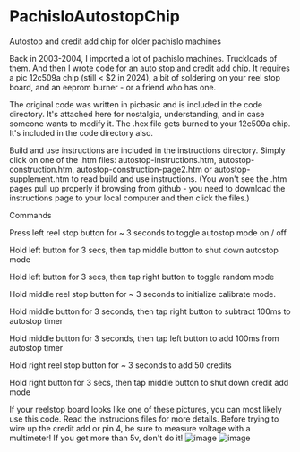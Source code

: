 # PachisloAutostopChip
Autostop and credit add chip for older pachislo machines

Back in 2003-2004, I imported a lot of pachislo machines. Truckloads of them. And then I wrote code for an auto stop and credit add chip. It requires a pic 12c509a chip (still < $2 in 2024), a bit of soldering on your reel stop board, and an eeprom burner - or a friend who has one.


The original code was written in picbasic and is included in the code directory. It's attached here for nostalgia, understanding, and in case someone wants to modify it.
The .hex file gets burned to your 12c509a chip. It's included in the code directory also.

Build and use instructions are included in the instructions directory. Simply click on one of the .htm files: autostop-instructions.htm, autostop-construction.htm, autostop-construction-page2.htm or autostop-supplement.htm to read build and use instructions. (You won't see the .htm pages pull up properly if browsing from github - you need to download the instructions page to your local computer and then click the files.)


Commands

Press left reel stop button for ~ 3 seconds to toggle autostop mode on / off

Hold left button for 3 secs, then tap middle button to shut down autostop mode

Hold left button for 3 secs, then tap right button to toggle random mode

Hold middle reel stop button for ~ 3 seconds to initialize calibrate mode.

Hold middle button for 3 seconds, then tap right button to subtract 100ms to autostop timer

Hold middle button for 3 seconds, then tap left button to add 100ms from autostop timer

Hold right reel stop button for ~ 3 seconds to add 50 credits 

Hold right button for 3 secs, then tap middle button to shut down credit add mode


If your reelstop board looks like one of these pictures, you can most likely use this code. Read the instrucions files for more details. Before trying to wire up the credit add or pin 4, be sure to measure voltage with a multimeter! If you get more than 5v, don't do it!
![image](https://github.com/user-attachments/assets/7f819e09-fb61-4313-86b5-596806b77518)
![image](https://github.com/user-attachments/assets/37e9d32c-4cfe-4c70-99cf-8f47eda2602d)

